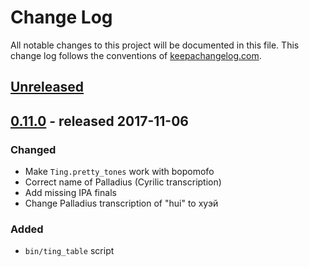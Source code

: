# Change Log
All notable changes to this project will be documented in this file. This change log follows the conventions of [keepachangelog.com](http://keepachangelog.com/).

<!-- (this space deliberately left blank) -->
<!-- ### Added -->
<!-- ### Changed -->
<!-- ### Removed -->
<!-- ### Fixed -->

## [Unreleased]

## [0.11.0] - released 2017-11-06

### Changed
- Make `Ting.pretty_tones` work with bopomofo
- Correct name of Palladius (Cyrilic transcription)
- Add missing IPA finals
- Change Palladius transcription of "hui" to хуэй

### Added
- `bin/ting_table` script

[Unreleased]: https://github.com/lambdaisland/uri/compare/v0.11.0...HEAD
[0.11.0]: https://github.com/plexus/ting/compare/v0.11.0...v0.10.0
